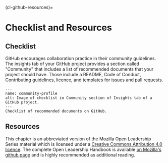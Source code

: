 (cl-github-resources)=
# Checklist and Resources

## Checklist

GitHub encourages collaboration practice in their community guidelines.
The insights tab of your GitHub project provides a section called "Community" that includes a list of recommended documents that your project should have.
Those include a README, Code of Conduct, Contributing guidelines, licence, and templates for issues and pull requests.

```{figure} ../../figures/community-profile.png
---
name: community-profile
alt: Image of checklist in Community section of Insights tab of a GitHub project.
---
Checklist of recommended documents on GitHub.
```

## Resources

This chapter is an abbreviated version of the Mozilla Open Leadership Series material which is licensed under a [Creative Commons Attribution 4.0 licence](https://creativecommons.org/licenses/by/4.0/).
The complete Open Leadership Handbook is available [on Mozilla's github page](https://mozilla.github.io/open-leadership-training-series/articles/readme/) and is highly recommended as additional reading.
